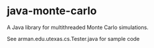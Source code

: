 # java-monte-carlo
A Java library for multithreaded Monte Carlo simulations.

See arman.edu.utexas.cs.Tester.java for sample code
